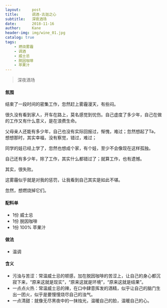 ```yaml
---
layout:     post
title:      调酒-古迦之心
subtitle:   深夜酒场
date:       2018-11-16
author:     Kane
header-img: img/wine_01.jpg
catalog: true
tags:
    - 燃烧雾霾
    - 调酒
    - 威士忌
    - 脱因咖啡
    - 苹果汁
---
```


> 深夜酒场

#### 氛围
结束了一段时间的密集工作，忽然赶上雾霾漫天，有些闷。

很久没有看到家人，开车在路上，莫名感觉到忧伤。自己虚度了多少年，自己在做的工作又有什么意义，是在浪费生命。

父母亲人还能有多少年，自己也没有实际回报过，惭愧，难过；忽然想起了Ta，想想那时，其实幸福，没有察觉，错过，难过；

同学的娃已经上学了，忽然也想成个家，有个娃，至少不会像现在这样孤独。

自己还有多少年，除了工作，其实什么都错过了；就算工作，也有遗憾。

其实，很失败。

这雾霾似乎就是对我的惩罚，让我看到自己其实是如此不堪。

忽然，想燃烧掉它们。


#### 配料单
- 1份 威士忌
- 1份 脱因咖啡
- 1份 100% 苹果汁

#### 做法
- 温调

#### 含义
- 污浊与苦涩：常温威士忌的顿感，加在脱因咖啡的苦涩上，让自己的身心都沉寂下来，“原来这就是现实”，“原来这就是环境”，“原来这就是结果”。
- 一点点火热：常温威士忌的辣，在口中肆意挥发的酒精，似乎让自己的脑门生出一团火，似乎是要慢慢烧尽自己的浊气。
- 一点清甜：就像无尽黑夜中的一抹烛光，温暖自己的脸，温暖自己的心。
